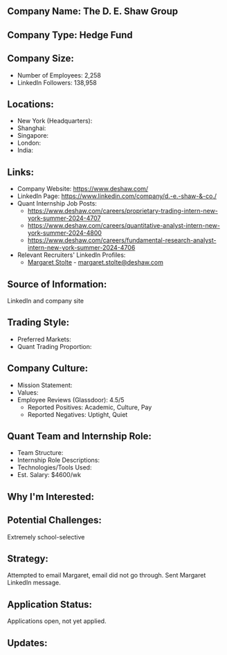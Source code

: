 ## Company Name: The D. E. Shaw Group

## Company Type: Hedge Fund

## Company Size:
- Number of Employees: 2,258
- LinkedIn Followers: 138,958

## Locations:
- New York (Headquarters): 
- Shanghai: 
- Singapore: 
- London: 
- India: 

## Links:
- Company Website: https://www.deshaw.com/
- LinkedIn Page: https://www.linkedin.com/company/d.-e.-shaw-&-co./
- Quant Internship Job Posts: 
  - https://www.deshaw.com/careers/proprietary-trading-intern-new-york-summer-2024-4707
  - https://www.deshaw.com/careers/quantitative-analyst-intern-new-york-summer-2024-4800
  - https://www.deshaw.com/careers/fundamental-research-analyst-intern-new-york-summer-2024-4706
- Relevant Recruiters' LinkedIn Profiles: 
  - [Margaret Stolte](https://www.linkedin.com/in/margaretstolte/) - margaret.stolte@deshaw.com

## Source of Information:
LinkedIn and company site

## Trading Style:
- Preferred Markets: 
- Quant Trading Proportion: 

## Company Culture:
- Mission Statement: 
- Values: 
- Employee Reviews (Glassdoor): 4.5/5
  - Reported Positives: Academic, Culture, Pay
  - Reported Negatives: Uptight, Quiet

## Quant Team and Internship Role:
- Team Structure: 
- Internship Role Descriptions: 
- Technologies/Tools Used: 
- Est. Salary: $4600/wk

## Why I'm Interested:

## Potential Challenges: 
Extremely school-selective

## Strategy:
Attempted to email Margaret, email did not go through. Sent Margaret LinkedIn message.

## Application Status:
Applications open, not yet applied.

## Updates:
